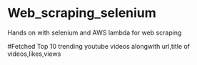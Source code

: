 # Web_scraping_selenium
Hands on with selenium and AWS lambda for web scraping

#Fetched Top 10 trending youtube videos alongwith url,title of videos,likes,views 
